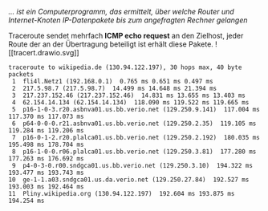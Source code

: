 *... ist ein Computerprogramm, das ermittelt, über welche Router und Internet-Knoten IP-Datenpakete bis zum angefragten Rechner gelangen*

Traceroute sendet mehrfach **ICMP echo request** an den Zielhost, jeder Route der an der Übertragung beteiligt ist erhält diese Pakete.
![[tracert.drawio.svg]]

```
traceroute to wikipedia.de (130.94.122.197), 30 hops max, 40 byte packets
 1  fli4l.Netz1 (192.168.0.1)  0.765 ms 0.651 ms 0.497 ms
 2  217.5.98.7 (217.5.98.7)  14.499 ms 14.648 ms 21.394 ms
 3  217.237.152.46 (217.237.152.46)  14.831 ms 13.655 ms 13.403 ms
 4  62.154.14.134 (62.154.14.134)  118.090 ms 119.522 ms 119.665 ms
 5  p16-1-0-3.r20.asbnva01.us.bb.verio.net (129.250.9.141)  117.004 ms 117.370 ms 117.073 ms
 6  p64-0-0-0.r21.asbnva01.us.bb.verio.net (129.250.2.35)  119.105 ms 119.284 ms 119.206 ms
 7  p16-0-1-2.r20.plalca01.us.bb.verio.net (129.250.2.192)  180.035 ms 195.498 ms 178.704 ms
 8  p16-1-0-0.r06.plalca01.us.bb.verio.net (129.250.3.81)  177.280 ms 177.263 ms 176.692 ms
 9  p4-0-3-0.r00.sndgca01.us.bb.verio.net (129.250.3.10)  194.322 ms 193.477 ms 193.743 ms
10  ge-1-1.a03.sndgca01.us.da.verio.net (129.250.27.84)  192.527 ms 193.003 ms 192.464 ms
11  Pliny.wikipedia.org (130.94.122.197)  192.604 ms 193.875 ms 194.254 ms
```